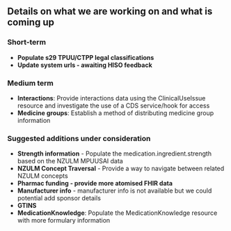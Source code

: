 ## Details on what we are working on and what is coming up

### Short-term

- **Populate s29 TPUU/CTPP legal classifications**
- **Update system urls - awaiting HISO feedback**

### Medium term

- **Interactions**: Provide interactions data using the ClinicalUseIssue resource and investigate the use of a CDS service/hook for access
- **Medicine groups**: Establish a method of distributing medicine group information

### Suggested additions under consideration

- **Strength information** - Populate the medication.ingredient.strength based on the NZULM MPUUSAI data
- **NZULM Concept Traversal** - Provide a way to navigate between related NZULM concepts
- **Pharmac funding - provide more atomised FHIR data**
- **Manufacturer info** - manufacturer info is not available but we could potential add sponsor details
- **GTINS**
- **MedicationKnowledge**: Populate the MedicationKnowledge resource with more formulary information
